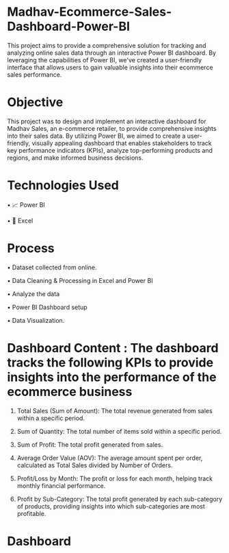 # Madhav-Ecommerce-Sales-Dashboard-Power-BI

This project aims to provide a comprehensive solution for tracking and analyzing online sales data through an interactive Power BI dashboard. By leveraging the capabilities of Power BI, we've created a user-friendly interface that allows users to gain valuable insights into their ecommerce sales performance.


# Objective

This project was to design and implement an interactive dashboard for Madhav Sales, an e-commerce retailer, to provide comprehensive insights into their sales data. By utilizing Power BI, we aimed to create a user-friendly, visually appealing dashboard that enables stakeholders to track key performance indicators (KPIs), analyze top-performing products and regions, and make informed business decisions.


# Technologies Used

• 📈 Power BI

• 🔢 Excel


# Process

• Dataset collected from online.

• Data Cleaning & Processing in Excel and Power BI

• Analyze the data

• Power BI Dashboard setup

• Data Visualization.


# Dashboard Content : The dashboard tracks the following KPIs to provide insights into the performance of the ecommerce business

1.	Total Sales (Sum of Amount): The total revenue generated from sales within a specific period.

2.	Sum of Quantity: The total number of items sold within a specific period.
   
3.	Sum of Profit: The total profit generated from sales.

4.	Average Order Value (AOV): The average amount spent per order, calculated as Total Sales divided by Number of Orders.
   
5.	Profit/Loss by Month: The profit or loss for each month, helping track monthly financial performance.
   
6.	Profit by Sub-Category: The total profit generated by each sub-category of products, providing insights into which sub-categories are most profitable.


# Dashboard


